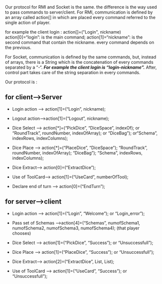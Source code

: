 Our protocol for RMI and Socket is the same. the difference is the way used to pass commands to server/client.
For RMI, communication is defined by an array called action[] in which are placed every command referred to the single action of player. 


for example the client login : 
action[]=("Login", nickname)  
	action[0]=“login”: is the main command;
	action[1]=“nickname”: is the second command that contain the nickname. every command depends on the previous.


For Socket, communication is defined by the same commands, but, instead of arrays, there is a String which is the concatenation of every commands separated by a “-“.
***For example the client login is “login-nickname”.***
After, control part takes care of the string separation in every commands.



Our protocol is :

## for client—>Server



- Login action —> action[1]=(“Login”, nickname);

- Logout action—>action[1]=(“Logout”, nickname);

- Dice Select —> action[*]=(“PickDice”, “DiceSpace”, indexOf);
							or “RoundTrack”, roundNumber, indexOfArray);
							or “DiceBag”);
							or“Schema”, indexRows, indexColumns); 

- Dice Place —> action[*]=(“PlaceDice”, “DiceSpace”);
							 “RoundTrack”, roundNumber, indexOfArray);
							 “DiceBag”);
							 “Schema”, indexRows, indexColumns); 

- Dice Extract—> action[0]=(“ExtractDice”);

- Use of ToolCard—> action[1]=(“UseCard”, numberOfTool);

- Declare end of turn —> action[0]=(“EndTurn”);


## for server—>client

- Login action —> action[1]=(“Login”, “Welcome”);
							or “Login_error”);

- Pass set of Schemas —>action[4]=(“Schemas”, numofSchema1, numofSchema2, numofSchema3, numofSchema4);
(that player chooses) 

- Dice Select —> action[1]=(“PickDice”, “Success”);
							or “Unsuccessfull”);
							

- Dice Place —> action[1]=(“PlaceDice”, “Success”);
							or “Unsuccessfull”);
							
- Dice Extract—> action[2]=(“ExtractDice”, List<numberDice>, List<colourDice>);

- Use of ToolCard —> action[1]=(“UseCard”, “Success”);
							or “Unsuccessfull”);
							
